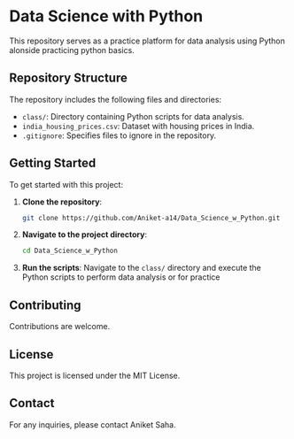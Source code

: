 # Data Science with Python

This repository serves as a practice platform for data analysis using Python alonside practicing python basics.

## Repository Structure

The repository includes the following files and directories:

- `class/`: Directory containing Python scripts for data analysis.
- `india_housing_prices.csv`: Dataset with housing prices in India.
- `.gitignore`: Specifies files to ignore in the repository.

## Getting Started

To get started with this project:

1. **Clone the repository**:
   ```bash
   git clone https://github.com/Aniket-a14/Data_Science_w_Python.git
   ```

2. **Navigate to the project directory**:
   ```bash
   cd Data_Science_w_Python
   ```


3. **Run the scripts**:
   Navigate to the `class/` directory and execute the Python scripts to perform data analysis or for practice


## Contributing

Contributions are welcome.

## License

This project is licensed under the MIT License.

## Contact

For any inquiries, please contact Aniket Saha. 